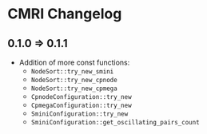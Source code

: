 # CMRI Changelog

## 0.1.0 ⇒ 0.1.1

* Addition of more const functions:
  * `NodeSort::try_new_smini`
  * `NodeSort::try_new_cpnode`
  * `NodeSort::try_new_cpmega`
  * `CpnodeConfiguration::try_new`
  * `CpmegaConfiguration::try_new`
  * `SminiConfiguration::try_new`
  * `SminiConfiguration::get_oscillating_pairs_count`
